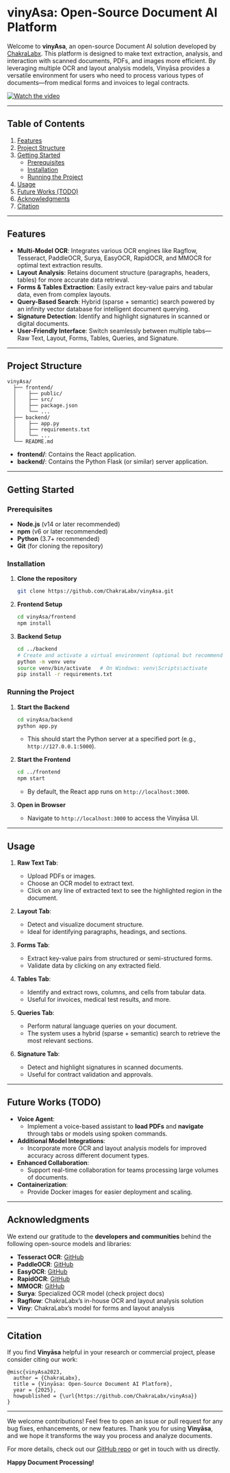 # vinyAsa: Open-Source Document AI Platform

Welcome to **vinyAsa**, an open-source Document AI solution developed by [ChakraLabx](https://github.com/ChakraLabx). This platform is designed to make text extraction, analysis, and interaction with scanned documents, PDFs, and images more efficient. By leveraging multiple OCR and layout analysis models, Vinyāsa provides a versatile environment for users who need to process various types of documents—from medical forms and invoices to legal contracts.

[![Watch the video](https://img.youtube.com/vi/gLFQBTxSijk/0.jpg)](https://youtu.be/gLFQBTxSijk)

---

## Table of Contents
1. [Features](#features)  
2. [Project Structure](#project-structure)  
3. [Getting Started](#getting-started)  
    - [Prerequisites](#prerequisites)  
    - [Installation](#installation)  
    - [Running the Project](#running-the-project)  
4. [Usage](#usage)  
5. [Future Works (TODO)](#future-works-todo)  
6. [Acknowledgments](#acknowledgments)  
7. [Citation](#citation)  

---

## Features

- **Multi-Model OCR**: Integrates various OCR engines like Ragflow, Tesseract, PaddleOCR, Surya, EasyOCR, RapidOCR, and MMOCR for optimal text extraction results.  
- **Layout Analysis**: Retains document structure (paragraphs, headers, tables) for more accurate data retrieval.  
- **Forms & Tables Extraction**: Easily extract key-value pairs and tabular data, even from complex layouts.  
- **Query-Based Search**: Hybrid (sparse + semantic) search powered by an infinity vector database for intelligent document querying.  
- **Signature Detection**: Identify and highlight signatures in scanned or digital documents.  
- **User-Friendly Interface**: Switch seamlessly between multiple tabs—Raw Text, Layout, Forms, Tables, Queries, and Signature.

---

## Project Structure

```
vinyAsa/
  ├── frontend/
  │    ├── public/
  │    ├── src/
  │    ├── package.json
  │    └── ...
  ├── backend/
  │    ├── app.py
  │    ├── requirements.txt
  │    └── ...
  └── README.md
```

- **frontend/**: Contains the React application.  
- **backend/**: Contains the Python Flask (or similar) server application.

---

## Getting Started

### Prerequisites

- **Node.js** (v14 or later recommended)  
- **npm** (v6 or later recommended)  
- **Python** (3.7+ recommended)  
- **Git** (for cloning the repository)

### Installation

1. **Clone the repository**  
   ```bash
   git clone https://github.com/ChakraLabx/vinyAsa.git
   ```
2. **Frontend Setup**  
   ```bash
   cd vinyAsa/frontend
   npm install
   ```
3. **Backend Setup**  
   ```bash
   cd ../backend
   # Create and activate a virtual environment (optional but recommended)
   python -m venv venv
   source venv/bin/activate   # On Windows: venv\Scripts\activate
   pip install -r requirements.txt
   ```

### Running the Project

1. **Start the Backend**  
   ```bash
   cd vinyAsa/backend
   python app.py
   ```
   - This should start the Python server at a specified port (e.g., `http://127.0.0.1:5000`).

2. **Start the Frontend**  
   ```bash
   cd ../frontend
   npm start
   ```
   - By default, the React app runs on `http://localhost:3000`.  

3. **Open in Browser**  
   - Navigate to `http://localhost:3000` to access the Vinyāsa UI.

---

## Usage

1. **Raw Text Tab**:  
   - Upload PDFs or images.  
   - Choose an OCR model to extract text.  
   - Click on any line of extracted text to see the highlighted region in the document.  

2. **Layout Tab**:  
   - Detect and visualize document structure.  
   - Ideal for identifying paragraphs, headings, and sections.  

3. **Forms Tab**:  
   - Extract key-value pairs from structured or semi-structured forms.  
   - Validate data by clicking on any extracted field.  

4. **Tables Tab**:  
   - Identify and extract rows, columns, and cells from tabular data.  
   - Useful for invoices, medical test results, and more.  

5. **Queries Tab**:  
   - Perform natural language queries on your document.  
   - The system uses a hybrid (sparse + semantic) search to retrieve the most relevant sections.  

6. **Signature Tab**:  
   - Detect and highlight signatures in scanned documents.  
   - Useful for contract validation and approvals.

---

## Future Works (TODO)

- **Voice Agent**:  
  - Implement a voice-based assistant to **load PDFs** and **navigate** through tabs or models using spoken commands.  
- **Additional Model Integrations**:  
  - Incorporate more OCR and layout analysis models for improved accuracy across different document types.  
- **Enhanced Collaboration**:  
  - Support real-time collaboration for teams processing large volumes of documents.  
- **Containerization**:  
  - Provide Docker images for easier deployment and scaling.

---

## Acknowledgments

We extend our gratitude to the **developers and communities** behind the following open-source models and libraries:

- **Tesseract OCR**: [GitHub](https://github.com/tesseract-ocr/tesseract)  
- **PaddleOCR**: [GitHub](https://github.com/PaddlePaddle/PaddleOCR)  
- **EasyOCR**: [GitHub](https://github.com/JaidedAI/EasyOCR)  
- **RapidOCR**: [GitHub](https://github.com/RapidAI/RapidOCR)  
- **MMOCR**: [GitHub](https://github.com/open-mmlab/mmocr)  
- **Surya**: Specialized OCR model (check project docs)  
- **Ragflow**: ChakraLabx’s in-house OCR and layout analysis solution  
- **Viny**: ChakraLabx’s model for forms and layout analysis  

---

## Citation

If you find **Vinyāsa** helpful in your research or commercial project, please consider citing our work:

```
@misc{vinyAsa2023,
  author = {ChakraLabx},
  title = {Vinyāsa: Open-Source Document AI Platform},
  year = {2025},
  howpublished = {\url{https://github.com/ChakraLabx/vinyAsa}}
}
```

---

We welcome contributions! Feel free to open an issue or pull request for any bug fixes, enhancements, or new features. Thank you for using **Vinyāsa**, and we hope it transforms the way you process and analyze documents. 

For more details, check out our [GitHub repo](https://github.com/ChakraLabx/vinyAsa.git) or get in touch with us directly. 

**Happy Document Processing!**
